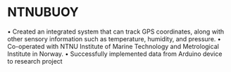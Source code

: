 # NTNUBUOY

• Created an integrated system that can track GPS coordinates, along with other sensory information such as temperature, humidity, and pressure.
• Co-operated with NTNU Institute of Marine Technology and Metrological Institute in Norway.
• Successfully implemented data from Arduino device to research project
